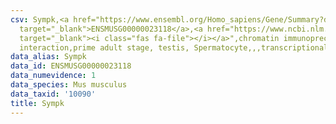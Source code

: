 ```yaml
---
csv: Sympk,<a href="https://www.ensembl.org/Homo_sapiens/Gene/Summary?db=core;g=ENSMUSG00000023118"
  target="_blank">ENSMUSG00000023118</a>,<a href="https://www.ncbi.nlm.nih.gov/pubmed/25450459"
  target="_blank"><i class="fas fa-file"></i></a>",chromatin immunoprecipitation assay,direct
  interaction,prime adult stage, testis, Spermatocyte,,,transcriptional regulation,
data_alias: Sympk
data_id: ENSMUSG00000023118
data_numevidence: 1
data_species: Mus musculus
data_taxid: '10090'
title: Sympk
---
```


